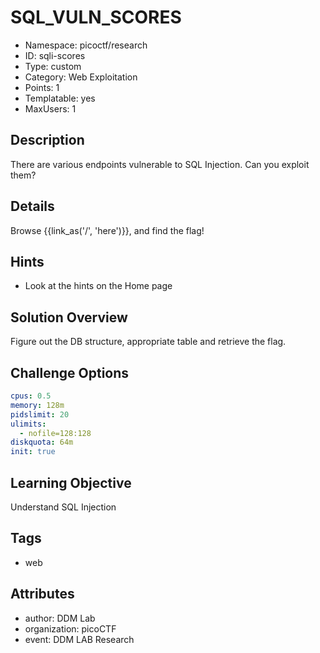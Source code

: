 # SQL_VULN_SCORES

- Namespace: picoctf/research
- ID: sqli-scores
- Type: custom
- Category: Web Exploitation
- Points: 1
- Templatable: yes
- MaxUsers: 1

## Description

There are various endpoints vulnerable to SQL Injection. Can you exploit them?

## Details

Browse {{link_as('/', 'here')}}, and find the flag!

## Hints

- Look at the hints on the Home page

## Solution Overview

Figure out the DB structure, appropriate table and retrieve the flag.

## Challenge Options

```yaml
cpus: 0.5
memory: 128m
pidslimit: 20
ulimits:
  - nofile=128:128
diskquota: 64m
init: true
```

## Learning Objective

Understand SQL Injection

## Tags

- web

## Attributes

- author: DDM Lab
- organization: picoCTF
- event: DDM LAB Research